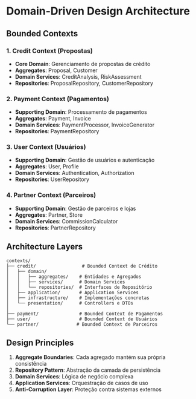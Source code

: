 # Domain-Driven Design Architecture

## Bounded Contexts

### 1. Credit Context (Propostas)
- **Core Domain**: Gerenciamento de propostas de crédito
- **Aggregates**: Proposal, Customer
- **Domain Services**: CreditAnalysis, RiskAssessment
- **Repositories**: ProposalRepository, CustomerRepository

### 2. Payment Context (Pagamentos)
- **Supporting Domain**: Processamento de pagamentos
- **Aggregates**: Payment, Invoice
- **Domain Services**: PaymentProcessor, InvoiceGenerator
- **Repositories**: PaymentRepository

### 3. User Context (Usuários)
- **Supporting Domain**: Gestão de usuários e autenticação
- **Aggregates**: User, Profile
- **Domain Services**: Authentication, Authorization
- **Repositories**: UserRepository

### 4. Partner Context (Parceiros)
- **Supporting Domain**: Gestão de parceiros e lojas
- **Aggregates**: Partner, Store
- **Domain Services**: CommissionCalculator
- **Repositories**: PartnerRepository

## Architecture Layers

```
contexts/
├── credit/                 # Bounded Context de Crédito
│   ├── domain/
│   │   ├── aggregates/    # Entidades e Agregados
│   │   ├── services/      # Domain Services
│   │   └── repositories/  # Interfaces de Repositório
│   ├── application/       # Application Services
│   ├── infrastructure/    # Implementações concretas
│   └── presentation/      # Controllers e DTOs
│
├── payment/               # Bounded Context de Pagamentos
├── user/                  # Bounded Context de Usuários
└── partner/              # Bounded Context de Parceiros
```

## Design Principles

1. **Aggregate Boundaries**: Cada agregado mantém sua própria consistência
2. **Repository Pattern**: Abstração da camada de persistência
3. **Domain Services**: Lógica de negócio complexa
4. **Application Services**: Orquestração de casos de uso
5. **Anti-Corruption Layer**: Proteção contra sistemas externos